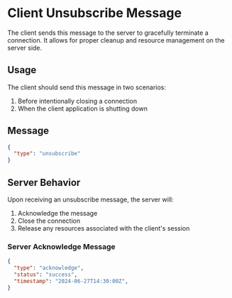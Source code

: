 # Client Unsubscribe Message

The client sends this message to the server to gracefully terminate a connection. It allows for proper cleanup and resource management on the server side.

## Usage

The client should send this message in two scenarios:

1. Before intentionally closing a connection
2. When the client application is shutting down

## Message

```json
{
  "type": "unsubscribe"
}
```

## Server Behavior

Upon receiving an unsubscribe message, the server will:

1. Acknowledge the message
2. Close the connection
3. Release any resources associated with the client's session

### Server Acknowledge Message

```json
{
  "type": "acknowledge",
  "status": "success",
  "timestamp": "2024-06-27T14:30:00Z",
}
```
